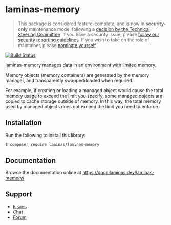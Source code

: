 # laminas-memory

> This package is considered feature-complete, and is now in **security-only** maintenance mode, following a [decision by the Technical Steering Committee](https://github.com/laminas/technical-steering-committee/blob/2b55453e172a1b8c9c4c212be7cf7e7a58b9352c/meetings/minutes/2020-08-03-TSC-Minutes.md#vote-on-components-to-mark-as-security-only).
> If you have a security issue, please [follow our security reporting guidelines](https://getlaminas.org/security/).
> If you wish to take on the role of maintainer, please [nominate yourself](https://github.com/laminas/technical-steering-committee/issues/new?assignees=&labels=Nomination&template=Maintainer_Nomination.md&title=%5BNOMINATION%5D%5BMAINTAINER%5D%3A+%7Bname+of+person+being+nominated%7D)


[![Build Status](https://github.com/laminas/laminas-memory/workflows/Continuous%20Integration/badge.svg)](https://github.com/laminas/laminas-memory/actions?query=workflow%3A"Continuous+Integration")

laminas-memory manages data in an environment with limited memory.

Memory objects (memory containers) are generated by the memory manager, and
transparently swapped/loaded when required.

For example, if creating or loading a managed object would cause the total memory
usage to exceed the limit you specify, some managed objects are copied to cache
storage outside of memory. In this way, the total memory used by managed objects
does not exceed the limit you need to enforce.

## Installation

Run the following to install this library:

```bash
$ composer require laminas/laminas-memory
```

## Documentation

Browse the documentation online at https://docs.laminas.dev/laminas-memory/

## Support

- [Issues](https://github.com/laminas/laminas-memory/issues/)
- [Chat](https://laminas.dev/chat/)
- [Forum](https://discourse.laminas.dev/)
